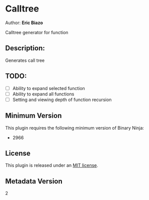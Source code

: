 # Calltree
Author: **Eric Biazo**

Calltree generator for function

## Description:
Generates call tree

## TODO:
- [ ] Ability to expand selected function
- [ ] Ability to expand all functions
- [ ] Setting and viewing depth of function recursion

## Minimum Version

This plugin requires the following minimum version of Binary Ninja:

 * 2966

## License

This plugin is released under an [MIT license](./LICENSE).

## Metadata Version

2
